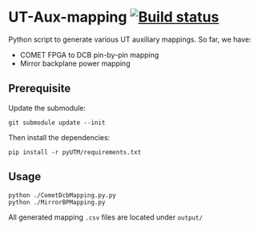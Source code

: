 # UT-Aux-mapping [![Build status](https://travis-ci.com/umd-lhcb/UT-Aux-mapping.svg?master)](https://travis-ci.com/umd-lhcb/UT-Aux-mapping)
Python script to generate various UT auxiliary mappings. So far, we have:

* COMET FPGA to DCB pin-by-pin mapping
* Mirror backplane power mapping


## Prerequisite
Update the submodule:
```
git submodule update --init
```

Then install the dependencies:
```
pip install -r pyUTM/requirements.txt
```


## Usage
```
python ./CometDcbMapping.py.py
python ./MirrorBPMapping.py
```

All generated mapping `.csv` files are located under `output/`
